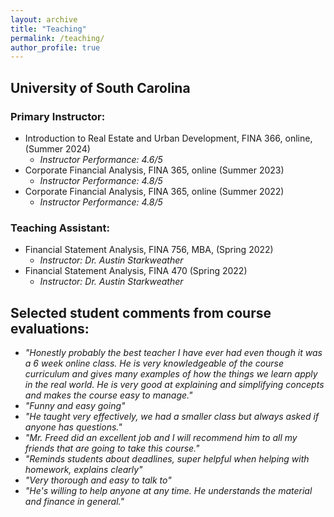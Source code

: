 ```yaml
---
layout: archive
title: "Teaching"
permalink: /teaching/
author_profile: true
---
```



## University of South Carolina

### Primary Instructor:

- Introduction to Real Estate and Urban Development, FINA 366, online, (Summer 2024) 
  - *Instructor Performance: 4.6/5*
- Corporate Financial Analysis, FINA 365, online (Summer 2023)
  - *Instructor Performance: 4.8/5*
- Corporate Financial Analysis, FINA 365, online (Summer 2022)
  - *Instructor Performance: 4.8/5*

### Teaching Assistant:

- Financial Statement Analysis, FINA 756, MBA, (Spring 2022)
  - *Instructor: Dr. Austin Starkweather*
- Financial Statement Analysis, FINA 470 (Spring 2022)
  - *Instructor: Dr. Austin Starkweather*

## Selected student comments from course evaluations:

- *"Honestly probably the best teacher I have ever had even though it was a 6 week online class. He is very knowledgeable of the course curriculum and gives many examples of how the things we learn apply in the real world. He is very good at explaining and simplifying concepts and makes the course easy to manage."*
- *"Funny and easy going"*
- *"He taught very effectively, we had a smaller class but always asked if anyone has questions."*
- *"Mr. Freed did an excellent job and I will recommend him to all my friends that are going to take this course."*
- *"Reminds students about deadlines, super helpful when helping with homework, explains clearly"*
- *"Very thorough and easy to talk to"*
- *"He's willing to help anyone at any time. He understands the material and finance in general."*
